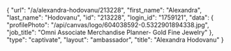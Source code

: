 {
    "url": "\/a\/alexandra-hodovanu\/213228",
    "first_name": "Alexandra",
    "last_name": "Hodovanu",
    "id": "213228",
    "login_id": "1759121",
    "data": {
        "profilePhoto": "\/api\/canvas\/logo\/604038592-0.5322901894338.jpg",
        "job_title": "Omni Associate Merchandise Planner- Gold Fine Jewelry"
    },
    "type": "captivate",
    "layout": "ambassador",
    "title": "Alexandra Hodovanu"
}